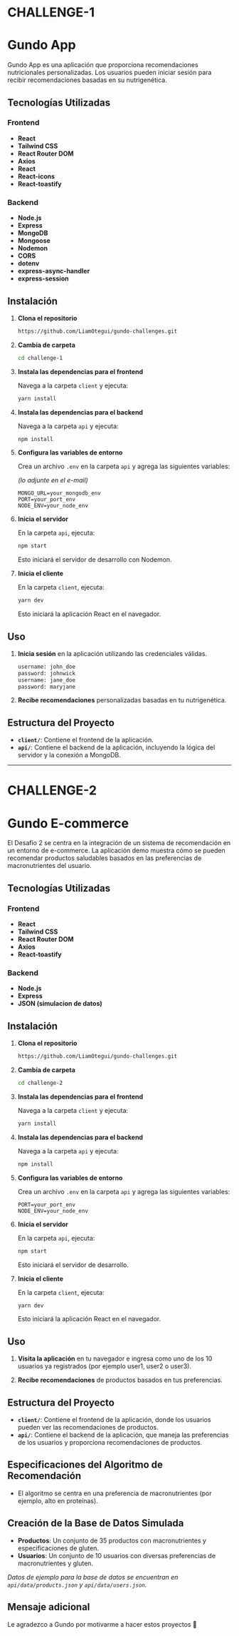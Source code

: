 
# CHALLENGE-1
# Gundo App

Gundo App es una aplicación que proporciona recomendaciones nutricionales personalizadas. Los usuarios pueden iniciar sesión para recibir recomendaciones basadas en su nutrigenética.

## Tecnologías Utilizadas

### Frontend
- **React**
- **Tailwind CSS**
- **React Router DOM**
- **Axios**
- **React**
- **React-icons**
- **React-toastify**

### Backend
- **Node.js**
- **Express**
- **MongoDB**
- **Mongoose**
- **Nodemon**
- **CORS**
- **dotenv**
- **express-async-handler**
- **express-session**

## Instalación

1. **Clona el repositorio**

    ```bash
    https://github.com/LiamOtegui/gundo-challenges.git
    ```

2. **Cambia de carpeta**

    ```bash
    cd challenge-1
    ```

3. **Instala las dependencias para el frontend**

    Navega a la carpeta `client` y ejecuta:

    ```bash
    yarn install
    ```

4. **Instala las dependencias para el backend**

    Navega a la carpeta `api` y ejecuta:

    ```bash
    npm install
    ```

5. **Configura las variables de entorno**

    Crea un archivo `.env` en la carpeta `api` y agrega las siguientes variables:

    *(lo adjunte en el e-mail)*
    
    ```env
    MONGO_URL=your_mongodb_env
    PORT=your_port_env
    NODE_ENV=your_node_env
    ```

6. **Inicia el servidor**

    En la carpeta `api`, ejecuta:

    ```bash
    npm start
    ```

    Esto iniciará el servidor de desarrollo con Nodemon.

7. **Inicia el cliente**

    En la carpeta `client`, ejecuta:

    ```bash
    yarn dev
    ```

    Esto iniciará la aplicación React en el navegador.

## Uso

1. **Inicia sesión** en la aplicación utilizando las credenciales válidas.

    ```bash
    username: john_doe
    password: johnwick
    username: jane_doe
    password: maryjane
    ```

2. **Recibe recomendaciones** personalizadas basadas en tu nutrigenética.

## Estructura del Proyecto

- **`client/`**: Contiene el frontend de la aplicación.
- **`api/`**: Contiene el backend de la aplicación, incluyendo la lógica del servidor y la conexión a MongoDB.

----

# CHALLENGE-2
# Gundo E-commerce

El Desafío 2 se centra en la integración de un sistema de recomendación en un entorno de e-commerce. La aplicación demo muestra cómo se pueden recomendar productos saludables basados en las preferencias de macronutrientes del usuario.

## Tecnologías Utilizadas

### Frontend
- **React**
- **Tailwind CSS**
- **React Router DOM**
- **Axios**
- **React-toastify**

### Backend
- **Node.js**
- **Express**
- **JSON (simulacion de datos)**

## Instalación

1. **Clona el repositorio**

    ```bash
    https://github.com/LiamOtegui/gundo-challenges.git
    ```

2. **Cambia de carpeta**

    ```bash
    cd challenge-2
    ```

3. **Instala las dependencias para el frontend**

    Navega a la carpeta `client` y ejecuta:

    ```bash
    yarn install
    ```

4. **Instala las dependencias para el backend**

    Navega a la carpeta `api` y ejecuta:

    ```bash
    npm install
    ```

5. **Configura las variables de entorno**

    Crea un archivo `.env` en la carpeta `api` y agrega las siguientes variables:

    ```env
    PORT=your_port_env
    NODE_ENV=your_node_env
    ```

6. **Inicia el servidor**

    En la carpeta `api`, ejecuta:

    ```bash
    npm start
    ```

    Esto iniciará el servidor de desarrollo.

7. **Inicia el cliente**

    En la carpeta `client`, ejecuta:

    ```bash
    yarn dev
    ```

    Esto iniciará la aplicación React en el navegador.

## Uso

1. **Visita la aplicación** en tu navegador e ingresa como uno de los 10 usuarios ya registrados (por ejemplo user1, user2 o user3).

2. **Recibe recomendaciones** de productos basados en tus preferencias.

## Estructura del Proyecto

- **`client/`**: Contiene el frontend de la aplicación, donde los usuarios pueden ver las recomendaciones de productos.
- **`api/`**: Contiene el backend de la aplicación, que maneja las preferencias de los usuarios y proporciona recomendaciones de productos.

## Especificaciones del Algoritmo de Recomendación

- El algoritmo se centra en una preferencia de macronutrientes (por ejemplo, alto en proteínas).

## Creación de la Base de Datos Simulada

- **Productos**: Un conjunto de 35 productos con macronutrientes y especificaciones de gluten.
- **Usuarios**: Un conjunto de 10 usuarios con diversas preferencias de macronutrientes y gluten.

*Datos de ejemplo para la base de datos se encuentran en `api/data/products.json` y `api/data/users.json`.*

## Mensaje adicional
Le agradezco a Gundo por motivarme a hacer estos proyectos 💪
